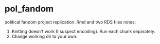 # pol_fandom
political fandom project replication .Rmd and two RDS files 
notes: 
1) Knitting doesn't work (I suspect encoding). Run each chunk separately.  
2) Change working dir to your own.
